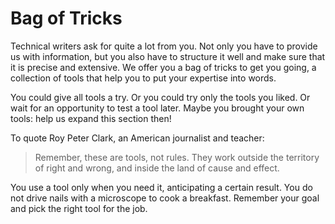 # Bag of Tricks

Technical writers ask for quite a lot from you. Not only you have to provide us with information, but you also have to structure it well and make sure that it is precise and extensive. We offer you a bag of tricks to get you going, a collection of tools that help you to put your expertise into words.

You could give all tools a try. Or you could try only the tools you liked. Or wait for an opportunity to test a tool later. Maybe you brought your own tools: help us expand this section then!

To quote Roy Peter Clark, an American journalist and teacher:

> Remember, these are tools, not rules. They work outside the territory of right and wrong, and inside the land of cause and effect.

You use a tool only when you need it, anticipating a certain result. You do not drive nails with a microscope to cook a breakfast. Remember your goal and pick the right tool for the job.